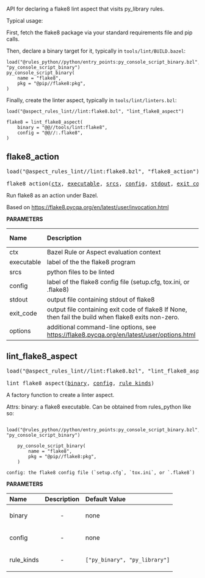 <!-- Generated with Stardoc: http://skydoc.bazel.build -->

API for declaring a flake8 lint aspect that visits py_library rules.

Typical usage:

First, fetch the flake8 package via your standard requirements file and pip calls.

Then, declare a binary target for it, typically in `tools/lint/BUILD.bazel`:

```starlark
load("@rules_python//python/entry_points:py_console_script_binary.bzl", "py_console_script_binary")
py_console_script_binary(
    name = "flake8",
    pkg = "@pip//flake8:pkg",
)
```

Finally, create the linter aspect, typically in `tools/lint/linters.bzl`:

```starlark
load("@aspect_rules_lint//lint:flake8.bzl", "lint_flake8_aspect")

flake8 = lint_flake8_aspect(
    binary = "@@//tools/lint:flake8",
    config = "@@//:.flake8",
)
```

<a id="flake8_action"></a>

## flake8_action

<pre>
load("@aspect_rules_lint//lint:flake8.bzl", "flake8_action")

flake8_action(<a href="#flake8_action-ctx">ctx</a>, <a href="#flake8_action-executable">executable</a>, <a href="#flake8_action-srcs">srcs</a>, <a href="#flake8_action-config">config</a>, <a href="#flake8_action-stdout">stdout</a>, <a href="#flake8_action-exit_code">exit_code</a>, <a href="#flake8_action-options">options</a>)
</pre>

Run flake8 as an action under Bazel.

Based on https://flake8.pycqa.org/en/latest/user/invocation.html


**PARAMETERS**


| Name  | Description | Default Value |
| :------------- | :------------- | :------------- |
| <a id="flake8_action-ctx"></a>ctx |  Bazel Rule or Aspect evaluation context   |  none |
| <a id="flake8_action-executable"></a>executable |  label of the the flake8 program   |  none |
| <a id="flake8_action-srcs"></a>srcs |  python files to be linted   |  none |
| <a id="flake8_action-config"></a>config |  label of the flake8 config file (setup.cfg, tox.ini, or .flake8)   |  none |
| <a id="flake8_action-stdout"></a>stdout |  output file containing stdout of flake8   |  none |
| <a id="flake8_action-exit_code"></a>exit_code |  output file containing exit code of flake8 If None, then fail the build when flake8 exits non-zero.   |  `None` |
| <a id="flake8_action-options"></a>options |  additional command-line options, see https://flake8.pycqa.org/en/latest/user/options.html   |  `[]` |


<a id="lint_flake8_aspect"></a>

## lint_flake8_aspect

<pre>
load("@aspect_rules_lint//lint:flake8.bzl", "lint_flake8_aspect")

lint_flake8_aspect(<a href="#lint_flake8_aspect-binary">binary</a>, <a href="#lint_flake8_aspect-config">config</a>, <a href="#lint_flake8_aspect-rule_kinds">rule_kinds</a>)
</pre>

A factory function to create a linter aspect.

Attrs:
    binary: a flake8 executable. Can be obtained from rules_python like so:

        load("@rules_python//python/entry_points:py_console_script_binary.bzl", "py_console_script_binary")

        py_console_script_binary(
            name = "flake8",
            pkg = "@pip//flake8:pkg",
        )

    config: the flake8 config file (`setup.cfg`, `tox.ini`, or `.flake8`)

**PARAMETERS**


| Name  | Description | Default Value |
| :------------- | :------------- | :------------- |
| <a id="lint_flake8_aspect-binary"></a>binary |  <p align="center"> - </p>   |  none |
| <a id="lint_flake8_aspect-config"></a>config |  <p align="center"> - </p>   |  none |
| <a id="lint_flake8_aspect-rule_kinds"></a>rule_kinds |  <p align="center"> - </p>   |  `["py_binary", "py_library"]` |


